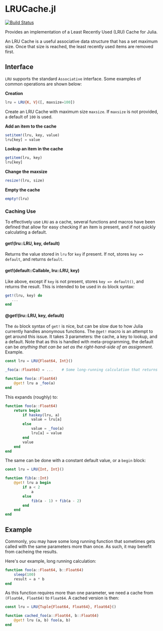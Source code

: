 # LRUCache.jl

[![Build Status](https://travis-ci.org/JuliaCollections/LRUCache.jl.svg)](https://travis-ci.org/JuliaCollections/LRUCache.jl)

Provides an implementation of a Least Recently Used (LRU) Cache for Julia.

An LRU Cache is a useful associative data structure that has a set maximum
size. Once that size is reached, the least recently used items are removed
first.

## Interface

`LRU` supports the standard `Associative` interface. Some examples of common
operations are shown below:

**Creation**

```julia
lru = LRU{K, V}([, maxsize=100])
```

Create an LRU Cache with maximum size `maxsize`. If `maxsize` is not provided,
a default of `100` is used.

**Add an item to the cache**

```julia
setitem!(lru, key, value)
lru[key] = value
```

**Lookup an item in the cache**

```julia
getitem(lru, key)
lru[key]
```

**Change the maxsize**

```julia
resize!(lru, size)
```

**Empty the cache**

```julia
empty!(lru)
```

### Caching Use

To effectively use `LRU` as a cache, several functions and macros have been
defined that allow for easy checking if an item is present, and if not quickly
calculating a default.

#### get!(lru::LRU, key, default)

Returns the value stored in `lru` for `key` if present. If not, stores `key =>
default`, and returns `default`.


#### get!(default::Callable, lru::LRU, key)

Like above, except if `key` is not present, stores `key => default()`, and
returns the result. This is intended to be used in `do` block syntax:

```julia
get!(lru, key) do
   ...
end
```

#### @get!(lru::LRU, key, default)

The `do` block syntax of `get!` is nice, but can be slow due to how Julia
currently handles anonymous functions. The `@get!` macro is an attempt to get
around this issue. It takes 3 parameters: the cache, a key to lookup, and a
default.  Note that as this is handled with meta-programming, the default can
be *anything that can be set as the right-hand-side of an assignment*. Example.

```julia
const lru = LRU{Float64, Int}()

_foo(a::Float64) = ...    # Some long-running calculation that returns an Int

function foo(a::Float64)
    @get! lru a _foo(a)
end
```

This expands (roughly) to:

```julia
function foo(a::Float64)
    return begin
        if haskey(lru, a)
            value = lru[a]
        else
            value = _foo(a)
            lru[a] = value
        end
        value
    end
end
```

The same can be done with a constant default value, or a `begin` block:

```julia
const lru = LRU{Int, Int}()

function fib(a::Int)
    @get! lru a begin
        if a < 2
            a
        else
            fib(a - 1) + fib(a - 2)
        end
    end
end
```

## Example

Commonly, you may have some long running function that sometimes gets called
with the same parameters more than once. As such, it may benefit from cacheing
the results.

Here's our example, long running calculation:

```julia
function foo(a::Float64, b::Float64)
    sleep(100)
    result = a * b
end
```

As this function requires more than one parameter, we need a cache from
`(Float64, Float64)` to `Float64`. A cached version is then:

```julia
const lru = LRU{Tuple{Float64, Float64}, Float64}()

function cached_foo(a::Float64, b::Float64)
    @get! lru (a, b) foo(a, b)
end
```
